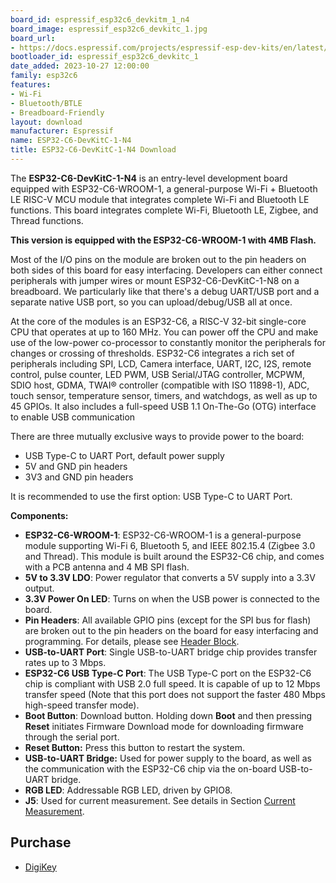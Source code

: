 ```yaml
---
board_id: espressif_esp32c6_devkitm_1_n4
board_image: espressif_esp32c6_devkitc_1.jpg
board_url:
- https://docs.espressif.com/projects/espressif-esp-dev-kits/en/latest/esp32c6/esp32-c6-devkitm-1/user_guide.html
bootloader_id: espressif_esp32c6_devkitc_1
date_added: 2023-10-27 12:00:00
family: esp32c6
features:
- Wi-Fi
- Bluetooth/BTLE
- Breadboard-Friendly
layout: download
manufacturer: Espressif
name: ESP32-C6-DevKitC-1-N4
title: ESP32-C6-DevKitC-1-N4 Download
---
```


The **ESP32-C6-DevKitC-1-N4** is an entry-level development board equipped with ESP32-C6-WROOM-1, a general-purpose Wi-Fi + Bluetooth LE RISC-V MCU module that integrates complete Wi-Fi and Bluetooth LE functions. This board integrates complete Wi-Fi, Bluetooth LE, Zigbee, and Thread functions.

**This version is equipped with the ESP32-C6-WROOM-1 with 4MB Flash.**

Most of the I/O pins on the module are broken out to the pin headers on both sides of this board for easy interfacing. Developers can either connect peripherals with jumper wires or mount ESP32-C6-DevKitC-1-N8 on a breadboard. We particularly like that there's a debug UART/USB port and a separate native USB port, so you can upload/debug/USB all at once.

At the core of the modules is an ESP32-C6, a RISC-V 32-bit single-core CPU that operates at up to 160 MHz. You can power off the CPU and make use of the low-power co-processor to constantly monitor the peripherals for changes or crossing of thresholds. ESP32-C6 integrates a rich set of peripherals including SPI, LCD, Camera interface, UART, I2C, I2S, remote control, pulse counter, LED PWM, USB Serial/JTAG controller, MCPWM, SDIO host, GDMA, TWAI® controller (compatible with ISO 11898-1), ADC, touch sensor, temperature sensor, timers, and watchdogs, as well as up to 45 GPIOs. It also includes a full-speed USB 1.1 On-The-Go (OTG) interface to enable USB communication

There are three mutually exclusive ways to provide power to the board:

- USB Type-C to UART Port, default power supply
- 5V and GND pin headers
- 3V3 and GND pin headers

It is recommended to use the first option: USB Type-C to UART Port.

**Components:**

- **ESP32-C6-WROOM-1**: ESP32-C6-WROOM-1 is a general-purpose module supporting Wi-Fi 6, Bluetooth 5, and IEEE 802.15.4 (Zigbee 3.0 and Thread). This module is built around the ESP32-C6 chip, and comes with a PCB antenna and 4 MB SPI flash.
- **5V to 3.3V LDO**: Power regulator that converts a 5V supply into a 3.3V output.
- **3.3V Power On LED**: Turns on when the USB power is connected to the board.
- **Pin Headers**: All available GPIO pins (except for the SPI bus for flash) are broken out to the pin headers on the board for easy interfacing and programming. For details, please see [Header Block](https://docs.espressif.com/projects/espressif-esp-dev-kits/en/latest/esp32c6/esp32-c6-devkitm-1/user_guide.html#hardware-reference).
- **USB-to-UART Port**: Single USB-to-UART bridge chip provides transfer rates up to 3 Mbps.
- **ESP32-C6 USB Type-C Port**: The USB Type-C port on the ESP32-C6 chip is compliant with USB 2.0 full speed. It is capable of up to 12 Mbps transfer speed (Note that this port does not support the faster 480 Mbps high-speed transfer mode).
- **Boot Button**: Download button. Holding down **Boot** and then pressing **Reset** initiates Firmware Download mode for downloading firmware through the serial port.
- **Reset Button:** Press this button to restart the system.
- **USB-to-UART Bridge:** Used for power supply to the board, as well as the communication with the ESP32-C6 chip via the on-board USB-to-UART bridge.
- **RGB LED**: Addressable RGB LED, driven by GPIO8.
- **J5**: Used for current measurement. See details in Section [Current Measurement](https://espressif-docs.readthedocs-hosted.com/projects/espressif-esp-dev-kits/en/latest/esp32c6/esp32-c6-devkitc-1/user_guide_v1.1.html#user-guide-c6-devkitc-1-v1-current).

## Purchase

* [DigiKey](https://www.digikey.com/en/products/detail/espressif-systems/ESP32-C6-DEVKITM-1-N4/18667011)

